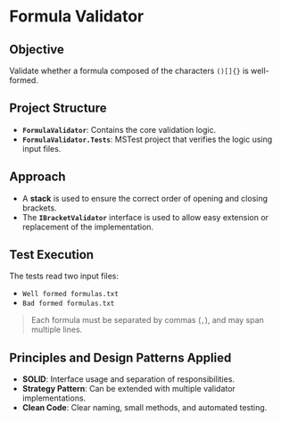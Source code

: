 # Formula Validator

## Objective

Validate whether a formula composed of the characters `()[]{}` is well-formed.

## Project Structure

- **`FormulaValidator`**: Contains the core validation logic.
- **`FormulaValidator.Tests`**: MSTest project that verifies the logic using input files.

## Approach

- A **stack** is used to ensure the correct order of opening and closing brackets.
- The **`IBracketValidator`** interface is used to allow easy extension or replacement of the implementation.

## Test Execution

The tests read two input files:

- `Well formed formulas.txt`
- `Bad formed formulas.txt`

> Each formula must be separated by commas (`,`), and may span multiple lines.

## Principles and Design Patterns Applied

- **SOLID**: Interface usage and separation of responsibilities.
- **Strategy Pattern**: Can be extended with multiple validator implementations.
- **Clean Code**: Clear naming, small methods, and automated testing.
